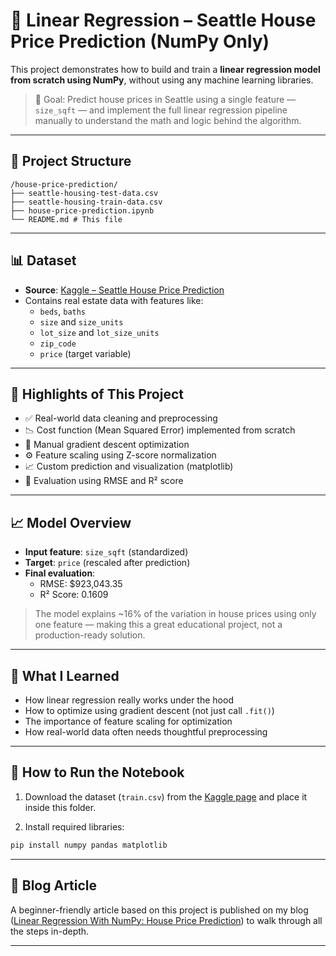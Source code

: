 # 🏡 Linear Regression – Seattle House Price Prediction (NumPy Only)

This project demonstrates how to build and train a **linear regression model from scratch using NumPy**, without using any machine learning libraries.

> 🎯 Goal: Predict house prices in Seattle using a single feature — `size_sqft` — and implement the full linear regression pipeline manually to understand the math and logic behind the algorithm.

---

## 📂 Project Structure
```
/house-price-prediction/
├── seattle-housing-test-data.csv 
├── seattle-housing-train-data.csv 
├── house-price-prediction.ipynb
└── README.md # This file
```
---

## 📊 Dataset

- **Source**: [Kaggle – Seattle House Price Prediction](https://www.kaggle.com/datasets/samuelcortinhas/house-price-prediction-seattle)
- Contains real estate data with features like:
  - `beds`, `baths`
  - `size` and `size_units`
  - `lot_size` and `lot_size_units`
  - `zip_code`
  - `price` (target variable)

---

## 📌 Highlights of This Project

- ✅ Real-world data cleaning and preprocessing
- 📉 Cost function (Mean Squared Error) implemented from scratch
- 🔁 Manual gradient descent optimization
- ⚙️ Feature scaling using Z-score normalization
- 📈 Custom prediction and visualization (matplotlib)
- 🧪 Evaluation using RMSE and R² score

---

## 📈 Model Overview

- **Input feature**: `size_sqft` (standardized)
- **Target**: `price` (rescaled after prediction)
- **Final evaluation**:
  - RMSE: \$923,043.35
  - R² Score: 0.1609

> The model explains ~16% of the variation in house prices using only one feature — making this a great educational project, not a production-ready solution.

---

## 🧠 What I Learned

- How linear regression really works under the hood
- How to optimize using gradient descent (not just call `.fit()`)
- The importance of feature scaling for optimization
- How real-world data often needs thoughtful preprocessing

---

## 🚀 How to Run the Notebook

1. Download the dataset (`train.csv`) from the [Kaggle page](https://www.kaggle.com/datasets/samuelcortinhas/house-price-prediction-seattle) and place it inside this folder.

2. Install required libraries:

```bash
pip install numpy pandas matplotlib
```

---

## 📘 Blog Article

A beginner-friendly article based on this project is published on my blog ([Linear Regression With NumPy: House Price Prediction](https://erickhangati.com/linear-regression-with-numpy-house-price-prediction/)) to walk through all the steps in-depth.

---
